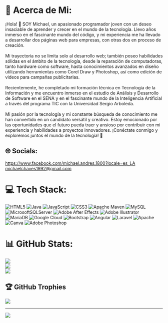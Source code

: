 # 💫 Acerca de Mi:
¡Hola! 👋 SOY Michael, un apasionado programador joven con un deseo insaciable de aprender y crecer en el mundo de la tecnología. Llevo años inmerso en el fascinante mundo del código, y mi experiencia me ha llevado a desarrollar dos páginas web para empresas, con otras dos en proceso de creación.<br><br>Mi trayectoria no se limita solo al desarrollo web; también poseo habilidades sólidas en el ámbito de la tecnología, desde la reparación de computadoras, tanto hardware como software, hasta conocimientos avanzados en diseño utilizando herramientas como Corel Draw y Photoshop, así como edición de videos para campañas publicitarias.<br><br>Recientemente, he completado mi formación técnica en Tecnología de la Información y me encuentro inmerso en el estudio de Análisis y Desarrollo de Software en el SENA y en el fascinante mundo de la Inteligencia Artificial a través del programa TIC con la Universidad Sergio Arboleda.<br><br>Mi pasión por la tecnología y mi constante búsqueda de conocimiento me han convertido en un candidato versátil y creativo. Estoy emocionado por las oportunidades que el futuro pueda traer y ansioso por contribuir con mi experiencia y habilidades a proyectos innovadores. ¡Conéctate conmigo y exploremos juntos el mundo de la tecnología! 🚀


## 🌐 Socials:
https://www.facebook.com/michael.andres.1800?locale=es_LA
michaelchaves1992@gmail.com
# 💻 Tech Stack:
![HTML5](https://img.shields.io/badge/html5-%23E34F26.svg?style=for-the-badge&logo=html5&logoColor=white) ![Java](https://img.shields.io/badge/java-%23ED8B00.svg?style=for-the-badge&logo=openjdk&logoColor=white) ![JavaScript](https://img.shields.io/badge/javascript-%23323330.svg?style=for-the-badge&logo=javascript&logoColor=%23F7DF1E) ![CSS3](https://img.shields.io/badge/css3-%231572B6.svg?style=for-the-badge&logo=css3&logoColor=white) ![Apache Maven](https://img.shields.io/badge/Apache%20Maven-C71A36?style=for-the-badge&logo=Apache%20Maven&logoColor=white) ![MySQL](https://img.shields.io/badge/mysql-%2300000f.svg?style=for-the-badge&logo=mysql&logoColor=white) ![MicrosoftSQLServer](https://img.shields.io/badge/Microsoft%20SQL%20Server-CC2927?style=for-the-badge&logo=microsoft%20sql%20server&logoColor=white) ![Adobe After Effects](https://img.shields.io/badge/Adobe%20After%20Effects-9999FF.svg?style=for-the-badge&logo=Adobe%20After%20Effects&logoColor=white) ![Adobe Illustrator](https://img.shields.io/badge/adobe%20illustrator-%23FF9A00.svg?style=for-the-badge&logo=adobe%20illustrator&logoColor=white) ![MariaDB](https://img.shields.io/badge/MariaDB-003545?style=for-the-badge&logo=mariadb&logoColor=white) ![Google Cloud](https://img.shields.io/badge/GoogleCloud-%234285F4.svg?style=for-the-badge&logo=google-cloud&logoColor=white) ![Bootstrap](https://img.shields.io/badge/bootstrap-%238511FA.svg?style=for-the-badge&logo=bootstrap&logoColor=white) ![Angular](https://img.shields.io/badge/angular-%23DD0031.svg?style=for-the-badge&logo=angular&logoColor=white) ![Laravel](https://img.shields.io/badge/laravel-%23FF2D20.svg?style=for-the-badge&logo=laravel&logoColor=white) ![Apache](https://img.shields.io/badge/apache-%23D42029.svg?style=for-the-badge&logo=apache&logoColor=white) ![Canva](https://img.shields.io/badge/Canva-%2300C4CC.svg?style=for-the-badge&logo=Canva&logoColor=white) ![Adobe Photoshop](https://img.shields.io/badge/adobe%20photoshop-%2331A8FF.svg?style=for-the-badge&logo=adobe%20photoshop&logoColor=white)
# 📊 GitHub Stats:
![](https://github-readme-stats.vercel.app/api?username=Michael&theme=shades-of-purple&hide_border=false&include_all_commits=false&count_private=false)<br/>
![](https://github-readme-streak-stats.herokuapp.com/?user=Michael&theme=shades-of-purple&hide_border=false)<br/>
![](https://github-readme-stats.vercel.app/api/top-langs/?username=Michael&theme=shades-of-purple&hide_border=false&include_all_commits=false&count_private=false&layout=compact)

## 🏆 GitHub Trophies
![](https://github-profile-trophy.vercel.app/?username=Michael&theme=radical&no-frame=false&no-bg=true&margin-w=4)

---
[![](https://visitcount.itsvg.in/api?id=Michael&icon=0&color=0)](https://visitcount.itsvg.in)

<!-- Proudly created with GPRM ( https://gprm.itsvg.in ) -->
